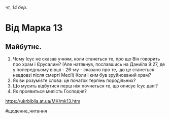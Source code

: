 
_чт, 14 бер._

# Від Марка 13

## Майбутнє.
1. Чому Ісус не сказав учням, коли станеться те, про що Він говорить про храм і Єрусалим? (Але натякнув, пославшись на Даниїла 9:27, де у попередньому вірші - 26-му - сказано про те, що це станеться невдовзі після смерті Месії) Коли і ким був зруйнований храм?
2. Як ви розумієте слова: це початок терпінь породільних?
3. Що мусить відбутися перш ніж почнеться те, що описує Ісус далі?
4. Як проявиться милість Господня?

https://ukrbiblia.at.ua/MK/mk13.htm 

#щоденне_читання
